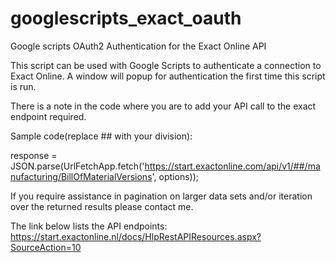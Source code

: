 # googlescripts_exact_oauth
Google scripts OAuth2 Authentication for the Exact Online API

This script can be used with Google Scripts to authenticate a connection to Exact Online.
A window will popup for authentication the first time this script is run.

There is a note in the code where you are to add your API call to the exact endpoint required.

Sample code(replace ## with your division):

response = JSON.parse(UrlFetchApp.fetch('https://start.exactonline.com/api/v1/##/manufacturing/BillOfMaterialVersions', options));


If you require assistance in pagination on larger data sets and/or iteration over the returned results please contact me.

The link below lists the API endpoints:
https://start.exactonline.nl/docs/HlpRestAPIResources.aspx?SourceAction=10
